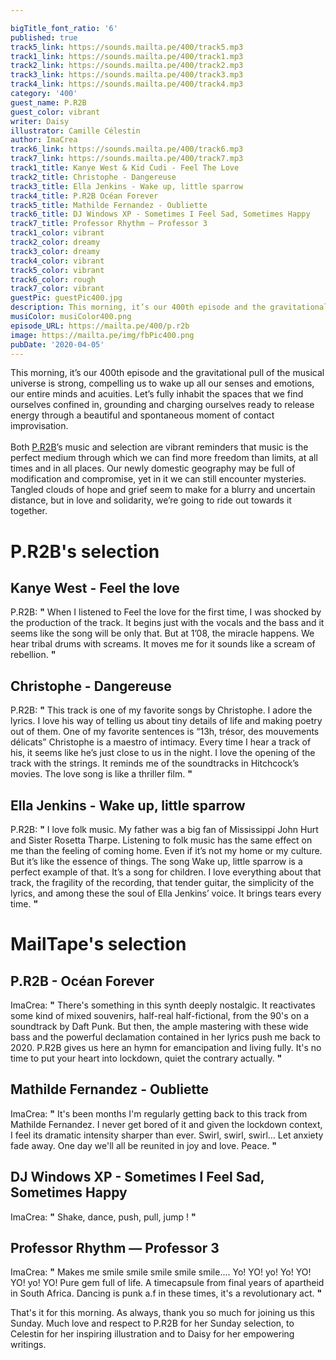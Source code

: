 ```yaml
---

bigTitle_font_ratio: '6'
published: true
track5_link: https://sounds.mailta.pe/400/track5.mp3
track1_link: https://sounds.mailta.pe/400/track1.mp3
track2_link: https://sounds.mailta.pe/400/track2.mp3
track3_link: https://sounds.mailta.pe/400/track3.mp3
track4_link: https://sounds.mailta.pe/400/track4.mp3
category: '400'
guest_name: P.R2B
guest_color: vibrant
writer: Daisy
illustrator: Camille Célestin
author: ImaCrea
track6_link: https://sounds.mailta.pe/400/track6.mp3
track7_link: https://sounds.mailta.pe/400/track7.mp3
track1_title: Kanye West & Kid Cudi - Feel The Love
track2_title: Christophe - Dangereuse
track3_title: Ella Jenkins - Wake up, little sparrow
track4_title: P.R2B Océan Forever
track5_title: Mathilde Fernandez - Oubliette
track6_title: DJ Windows XP - Sometimes I Feel Sad, Sometimes Happy
track7_title: Professor Rhythm — Professor 3
track1_color: vibrant
track2_color: dreamy
track3_color: dreamy
track4_color: vibrant
track5_color: vibrant
track6_color: rough
track7_color: vibrant
guestPic: guestPic400.jpg
description: This morning, it’s our 400th episode and the gravitational pull of the musical universe is strong, compelling us to wake up all our senses and emotions, our entire minds and acuities. Let’s fully inhabit the spaces that we find ourselves confined in, grounding and charging ourselves ready to release energy through a beautiful and spontaneous moment of contact improvisation.
musiColor: musiColor400.png
episode_URL: https://mailta.pe/400/p.r2b
image: https://mailta.pe/img/fbPic400.png
pubDate: '2020-04-05'
---
```

This morning, it’s our 400th episode and the gravitational pull of the musical universe is strong, compelling us to wake up all our senses and emotions, our entire minds and acuities. Let’s fully inhabit the spaces that we find ourselves confined in, grounding and charging ourselves ready to release energy through a beautiful and spontaneous moment of contact improvisation.
<br><br>
Both [P.R2B](https://soundcloud.com/pauline-r2b)’s music and selection are vibrant reminders that music is the perfect medium through which we can find more freedom than limits, at all times and in all places. Our newly domestic geography may be full of modification and compromise, yet in it we can still encounter mysteries. Tangled clouds of hope and grief seem to make for a blurry and uncertain distance, but in love and solidarity, we’re going to ride out towards it together.



# P.R2B's selection

## Kanye West - Feel the love

P.R2B: **"** When I listened to Feel the love for the first time, I was shocked by the production of the track.
It begins just with the vocals and the bass and it seems like the song will be only that. But at 1’08, the miracle happens. We hear tribal drums with screams. It moves me for it sounds like a scream of rebellion. **"** 

## Christophe - Dangereuse

P.R2B: **"** This track is one of my favorite songs by Christophe. I adore the lyrics. I love his way of telling us about tiny details of life and making poetry out of them.
One of my favorite sentences is “13h, trésor, des mouvements délicats”
Christophe is a maestro of intimacy. Every time I hear a track of his, it seems like he’s just close to us in the night.
I love the opening of the track with the strings. It reminds me of the soundtracks in Hitchcock’s movies. The love song is like a thriller film. **"** 

## Ella Jenkins - Wake up, little sparrow

P.R2B: **"** I love folk music. My father was a big fan of Mississippi John Hurt and Sister Rosetta Tharpe.
Listening to folk music has the same effect on me than the feeling of coming home. Even if it’s not my home or my culture. But it’s like the essence of things.
The song Wake up, little sparrow is a perfect example of that. It’s a song for children. I love everything about that track, the fragility of the recording, that tender guitar, the simplicity of the lyrics, and among these the soul of Ella Jenkins’ voice. It brings tears every time. **"** 

# MailTape's selection

## P.R2B - Océan Forever
ImaCrea: **"** There's something in this synth deeply nostalgic. It reactivates some kind of mixed souvenirs, half-real half-fictional, from the 90's on a soundtrack by Daft Punk. But then, the ample mastering with these wide bass and the powerful declamation contained in her lyrics push me back to 2020. P.R2B gives us here an hymn for emancipation and living fully. It's no time to put your heart into lockdown, quiet the contrary actually. **"** 

## Mathilde Fernandez - Oubliette
ImaCrea: **"** It's been months I'm regularly getting back to this track from Mathilde Fernandez. I never get bored of it and given the lockdown context, I feel its dramatic intensity sharper than ever. Swirl, swirl, swirl... Let anxiety fade away. One day we'll all be reunited in joy and love. Peace. **"** 

## DJ Windows XP - Sometimes I Feel Sad, Sometimes Happy
ImaCrea: **"** Shake, dance, push, pull, jump ! **"** 

## Professor Rhythm — Professor 3
ImaCrea: **"** Makes me smile smile smile smile smile.... Yo! YO! yo! Yo! YO! YO! yo! YO! Pure gem full of life. A timecapsule from final years of apartheid in South Africa. Dancing is punk a.f in these times, it's a revolutionary act. **"** 


That's it for this morning. As always, thank you so much for joining us this Sunday. Much love and respect to P.R2B for her Sunday selection, to Celestin for her inspiring illustration and to Daisy for her empowering writings.
